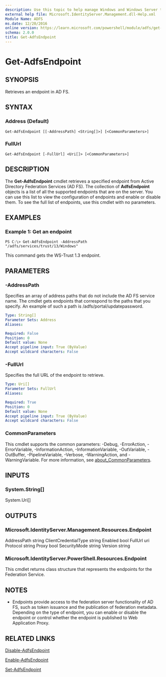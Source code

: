 ```yaml
---
description: Use this topic to help manage Windows and Windows Server technologies with Windows PowerShell.
external help file: Microsoft.IdentityServer.Management.dll-Help.xml
Module Name: ADFS
ms.date: 12/20/2016
online version: https://learn.microsoft.com/powershell/module/adfs/get-adfsendpoint?view=windowsserver2025-ps&wt.mc_id=ps-gethelp
schema: 2.0.0
title: Get-AdfsEndpoint
---
```


# Get-AdfsEndpoint

## SYNOPSIS
Retrieves an endpoint in AD FS.

## SYNTAX

### Address (Default)
```
Get-AdfsEndpoint [[-AddressPath] <String[]>] [<CommonParameters>]
```

### FullUrl
```
Get-AdfsEndpoint [-FullUrl] <Uri[]> [<CommonParameters>]
```

## DESCRIPTION
The **Get-AdfsEndpoint** cmdlet retrieves a specified endpoint from Active Directory Federation Services (AD FS).
The collection of **AdfsEndpoint** objects is a list of all the supported endpoints that are on the server.
You can use this list to view the configuration of endpoints and enable or disable them.
To see the full list of endpoints, use this cmdlet with no parameters.

## EXAMPLES

### Example 1: Get an endpoint
```
PS C:\> Get-AdfsEndpoint -AddressPath "/adfs/services/trust/13/Windows"
```

This command gets the WS-Trust 1.3 endpoint.

## PARAMETERS

### -AddressPath
Specifies an array of address paths that do not include the AD FS service name.
The cmdlet gets endpoints that correspond to the paths that you specify.
An example of such a path is /adfs/portal/updatepassword.

```yaml
Type: String[]
Parameter Sets: Address
Aliases:

Required: False
Position: 0
Default value: None
Accept pipeline input: True (ByValue)
Accept wildcard characters: False
```

### -FullUrl
Specifies the full URL of the endpoint to retrieve.

```yaml
Type: Uri[]
Parameter Sets: FullUrl
Aliases:

Required: True
Position: 0
Default value: None
Accept pipeline input: True (ByValue)
Accept wildcard characters: False
```

### CommonParameters
This cmdlet supports the common parameters: -Debug, -ErrorAction, -ErrorVariable, -InformationAction, -InformationVariable, -OutVariable, -OutBuffer, -PipelineVariable, -Verbose, -WarningAction, and -WarningVariable. For more information, see [about_CommonParameters](https://go.microsoft.com/fwlink/?LinkID=113216).

## INPUTS

### System.String[]
System.Uri[]

## OUTPUTS

### Microsoft.IdentityServer.Management.Resources.Endpoint
AddressPath           string
ClientCredentialType  string
Enabled               bool
FullUrl               uri
Protocol              string
Proxy                 bool
SecurityMode          string
Version               string

### Microsoft.IdentityServer.PowerShell.Resources.Endpoint
This cmdlet returns class structure that represents the endpoints for the Federation Service.

## NOTES
* Endpoints provide access to the federation server functionality of AD FS, such as token issuance and the publication of federation metadata. Depending on the type of endpoint, you can enable or disable the endpoint or control whether the endpoint is published to Web Application Proxy.

## RELATED LINKS

[Disable-AdfsEndpoint](./Disable-AdfsEndpoint.md)

[Enable-AdfsEndpoint](./Enable-AdfsEndpoint.md)

[Set-AdfsEndpoint](./Set-AdfsEndpoint.md)

